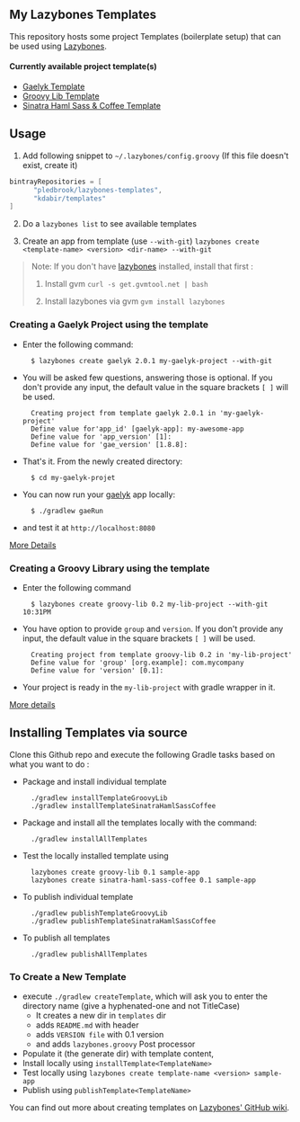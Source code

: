 My Lazybones Templates
----------------------

This repository hosts some project Templates (boilerplate setup) that can be used using [Lazybones].

#### Currently available project template(s)

* [Gaelyk Template](#creating-a-gaelyk-project-using-the-template)
* [Groovy Lib Template](#creating-a-groovy-library-using-the-template)
* [Sinatra Haml Sass & Coffee Template](https://github.com/kdabir/lazybone-templates/blob/master/templates/sinatra-haml-sass-coffee)

## Usage

1. Add following snippet to `~/.lazybones/config.groovy` (If this file doesn't exist, create it)

```groovy
bintrayRepositories = [
      "pledbrook/lazybones-templates",
      "kdabir/templates"
]
```

2. Do a `lazybones list` to see available templates

3. Create an app from template (use `--with-git`)
    `lazybones create <template-name> <version> <dir-name> --with-git`

> Note: If you don't have [lazybones] installed, install that first :
>
> 1. Install gvm `curl -s get.gvmtool.net | bash`
>
> 2. Install lazybones via gvm `gvm install lazybones`


### Creating a Gaelyk Project using the template

* Enter the following command:

        $ lazybones create gaelyk 2.0.1 my-gaelyk-project --with-git

* You will be asked few questions, answering those is optional. If you don't provide any input, the default value in the square brackets `[ ]` will be used.

        Creating project from template gaelyk 2.0.1 in 'my-gaelyk-project'
        Define value for'app_id' [gaelyk-app]: my-awesome-app
        Define value for 'app_version' [1]:
        Define value for 'gae_version' [1.8.8]:

* That's it. From the newly created directory:

        $ cd my-gaelyk-projet

* You can now run your [gaelyk] app locally:

        $ ./gradlew gaeRun

* and test it at `http://localhost:8080`

[More Details](https://github.com/kdabir/lazybone-templates/blob/master/templates/gaelyk)

### Creating a Groovy Library using the template

* Enter the following command

        $ lazybones create groovy-lib 0.2 my-lib-project --with-git                                                                                                                          10:31PM

* You have option to provide `group` and `version`. If you don't provide any input, the default value in the square brackets `[ ]` will be used.

        Creating project from template groovy-lib 0.2 in 'my-lib-project'
        Define value for 'group' [org.example]: com.mycompany
        Define value for 'version' [0.1]:

* Your project is ready in the `my-lib-project` with gradle wrapper in it.

[More details](https://github.com/kdabir/lazybone-templates/blob/master/templates/groovy-lib)


## Installing Templates via source

Clone this Github repo and execute the following Gradle tasks based on what you want to do :

* Package and install individual template

        ./gradlew installTemplateGroovyLib
        ./gradlew installTemplateSinatraHamlSassCoffee

* Package and install all the templates locally with the command:

        ./gradlew installAllTemplates

* Test the locally installed template using

        lazybones create groovy-lib 0.1 sample-app
        lazybones create sinatra-haml-sass-coffee 0.1 sample-app

* To publish individual template

        ./gradlew publishTemplateGroovyLib
        ./gradlew publishTemplateSinatraHamlSassCoffee

* To publish all templates

        ./gradlew publishAllTemplates


### To Create a New Template

* execute `./gradlew createTemplate`, which will ask you to enter the directory name (give a hyphenated-one and not TitleCase)
    * It creates a new dir in `templates` dir
    * adds `README.md` with header
    * adds `VERSION file` with 0.1 version
    * and adds `lazybones.groovy` Post processor
* Populate it (the generate dir) with template content,
* Install locally using `installTemplate<TemplateName>`
* Test locally using `lazybones create template-name <version> sample-app`
* Publish using `publishTemplate<TemplateName>`


You can find out more about creating templates on [Lazybones' GitHub wiki][template-dev-guide].


[template-dev-guide]: https://github.com/pledbrook/lazybones/wiki/Template-developers-guide           "Template Developer Guide"
[lazybones]: https://github.com/pledbrook/lazybones                                                   "Lazybones Home"
[gaelyk]: http://gaelyk.appspot.com                                                                   "Gaelyk"